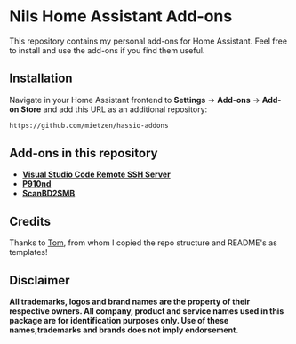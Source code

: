 # Nils Home Assistant Add-ons

This repository contains my personal add-ons for Home Assistant. Feel free to install and use the add-ons if you find them useful.

## Installation

Navigate in your Home Assistant frontend to **Settings** -> **Add-ons** -> **Add-on Store** and add this URL as an additional repository:
```txt
https://github.com/mietzen/hassio-addons
```

## Add-ons in this repository
 - **[Visual Studio Code Remote SSH Server](https://github.com/mietzen/hassio-addons/tree/main/vscode-remote-ssh)**
 - **[P910nd](https://github.com/mietzen/hassio-addons/tree/main/p910nd)**
 - **[ScanBD2SMB](https://github.com/mietzen/hassio-addons/tree/main/scanbd2smb)**


## Credits
Thanks to [Tom](https://github.com/thomasmauerer), from whom I copied the repo structure and README's as templates!

## Disclaimer

**All trademarks, logos and brand names are the property of their respective owners. All company, product and service names used in this package are for identification purposes only. Use of these names,trademarks and brands does not imply endorsement.**
